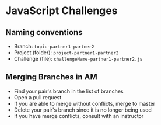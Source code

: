 # JavaScript Challenges

## Naming conventions

- Branch: `topic-partner1-partner2`
- Project (folder): `project-partner1-partner2`
- Challenge (file): `challengeName-partner1-partner2.js`

## Merging Branches in AM

- Find your pair's branch in the list of branches
- Open a pull request
- If you are able to merge without conflicts, merge to master
- Delete your pair's branch since it is no longer being used
- If you have merge conflicts, consult with an instructor 
